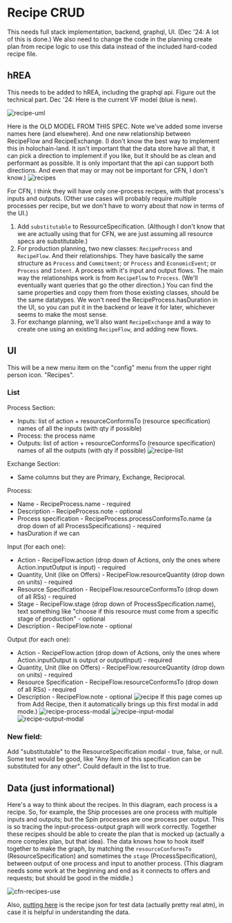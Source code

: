 # Recipe CRUD

This needs full stack implementation, backend, graphql, UI.  (Dec '24: A lot of this is done.)  We also need to change the code in the planning create plan from recipe logic to use this data instead of the included hard-coded recipe file.

## hREA

This needs to be added to hREA, including the graphql api.  Figure out the technical part.  Dec '24: Here is the current VF model (blue is new).  

![recipe-uml](https://github.com/user-attachments/assets/ec26d885-b515-45f4-ad5f-da7cf0cb8a47)


Here is the OLD MODEL FROM THIS SPEC.  Note we've added some inverse names here (and elsewhere).  And one new relationship between RecipeFlow and RecipeExchange.  (I don't know the best way to implement this in holochain-land.  It isn't important that the data store have all that, it can pick a direction to implement if you like, but it should be as clean and performant as possible.  It is only important that the api can support both directions.  And even that may or may not be important for CFN, I don't know.)
![recipes](https://github.com/Carbon-Farm-Network/Requirements-Doc/assets/3776081/13212e0f-5ccb-4b87-91be-55d43523759d)

For CFN, I think they will have only one-process recipes, with that process's inputs and outputs.  (Other use cases will probably require multiple processes per recipe, but we don't have to worry about that now in terms of the UI.)

1. Add `substitutable` to ResourceSpecification. (Although I don't know that we are actually using that for CFN, we are just assuming all resource specs are substitutable.)
2. For production planning, two new classes: `RecipeProcess` and `RecipeFlow`.  And their relationships.  They have basically the same structure as `Process` and `Commitment`; or `Process` and `EconomicEvent`; or `Process` and `Intent`.  A process with it's input and output flows.  The main way the relationships work is from `RecipeFlow` to `Process`.  (We'll eventually want queries that go the other direction.)  You can find the same properties and copy them from those existing classes, should be the same datatypes. We won't need the RecipeProcess.hasDuration in the UI, so you can put it in the backend or leave it for later, whichever seems to make the most sense.
4. For exchange planning, we'll also want `RecipeExchange` and a way to create one using an existing `RecipeFlow`, and adding new flows.

## UI

This will be a new menu item on the "config" menu from the upper right person icon.  "Recipes".  

### List

Process Section:

* Inputs: list of action + resourceConformsTo (resource specification) names of all the inputs (with qty if possible)
* Process: the process name
* Outputs: list of  action + resourceConformsTo (resource specification) names of all the outputs (with qty if possible)
![recipe-list](https://github.com/Carbon-Farm-Network/Requirements-Doc/assets/3776081/5ba68f21-4b40-4614-9526-ac15fadbd880)

Exchange Section:

* Same columns but they are Primary, Exchange, Reciprocal.

Process:
* Name - RecipeProcess.name - required
* Description - RecipeProcess.note - optional
* Process specification - RecipeProcess.processConformsTo.name (a drop down of all ProcessSpecifications) - required
* hasDuration if we can

Input (for each one):
* Action - RecipeFlow.action (drop down of Actions, only the ones where Action.inputOutput is input) - required
* Quantity, Unit (like on Offers) - RecipeFlow.resourceQuantity (drop down on units) - required
* Resource Specification - RecipeFlow.resourceConformsTo (drop down of all RSs) - required
* Stage - RecipeFlow.stage (drop down of ProcessSpecification.name), text something like "choose if this resource must come from a specific stage of production" - optional
* Description - RecipeFlow.note - optional

Output (for each one):
* Action - RecipeFlow.action (drop down of Actions, only the ones where Action.inputOutput is output or outputInput) - required
* Quantity, Unit (like on Offers) - RecipeFlow.resourceQuantity (drop down on units) - required
* Resource Specification - RecipeFlow.resourceConformsTo (drop down of all RSs) - required
* Description - RecipeFlow.note - optional
![recipe](https://github.com/Carbon-Farm-Network/Requirements-Doc/assets/3776081/2f89a398-c98e-4d90-a2a3-415487faeb12)
  If this page comes up from Add Recipe, then it automatically brings up this first modal in add mode.)
![recipe-process-modal](https://github.com/Carbon-Farm-Network/Requirements-Doc/assets/3776081/2904df4a-64d7-42e7-a681-fa65b90a55b3)
![recipe-input-modal](https://github.com/Carbon-Farm-Network/Requirements-Doc/assets/3776081/cde24923-a7f9-4165-b883-873c265f1e8b)
![recipe-output-modal](https://github.com/Carbon-Farm-Network/Requirements-Doc/assets/3776081/728f8276-b7c9-4cc6-adf2-4cf61277456f)

### New field:  

Add "substitutable" to the ResourceSpecification modal - true, false, or null.  Some text would be good, like "Any item of this specification can be substituted for any other".  Could default in the list to true.

## Data (just informational)

Here's a way to think about the recipes.  In this diagram, each process is a recipe.  So, for example, the Ship processes are one process with multiple inputs and outputs; but the Spin processes are one process per output.  This is so tracing the input-process-output graph will work correctly. Together these recipes should be able to create the plan that is mocked up (actually a more complex plan, but that idea).  The data knows how to hook itself together to make the graph, by matching the `resourceConformsTo` (ResourceSpecification) and sometimes the `stage` (ProcessSpecification), between output of one process and input to another process. (This diagram needs some work at the beginning and end as it connects to offers and requests; but should be good in the middle.)

![cfn-recipes-use](https://github.com/Carbon-Farm-Network/Requirements-Doc/assets/3776081/596a40eb-6d61-4e98-b3df-520023ab7a40)

Also, [putting here](https://github.com/Carbon-Farm-Network/app-carbon-farm-network/blob/main/ui/src/lib/data/recipes-with-exchanges.json) is the recipe json for test data (actually pretty real atm), in case it is helpful in understanding the data.
